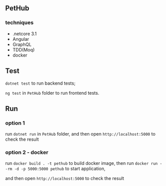 ## PetHub

### techniques

* .netcore 3.1
* Angular
* GraphQL
* TDD(Moq)
* docker

## Test

`dotnet test` to run backend tests;

`ng test` in `PetHub` folder to run frontend tests.

## Run

### option 1

run `dotnet run` in `PetHub` folder, and then open `http://localhost:5000` to check the result

### option 2 - docker

run `docker build . -t pethub` to build docker image, then
run `docker run --rm -d -p 5000:5000 pethub` to start application,

and then open `http://localhost:5000` to check the result





